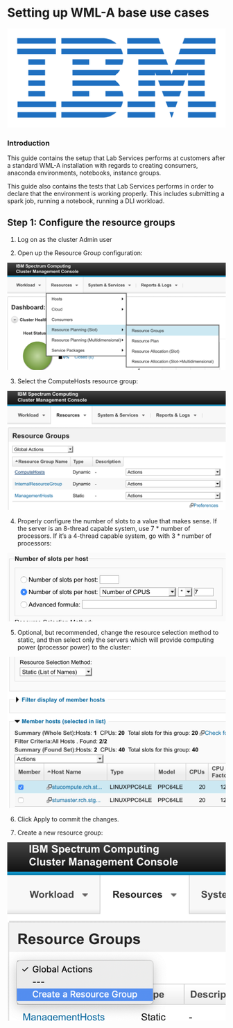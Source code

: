 # Setting up WML-A base use cases
![IBM logo](images/image002.png)

### Introduction

This guide contains the setup that Lab Services performs at customers after a standard WML-A installation with regards to creating consumers, anaconda environments, notebooks, instance groups. 

This guide also contains the tests that Lab Services performs in order to declare that the environment is working properly. This includes submitting a spark job, running a notebook, running a DLI workload.

## Step 1: Configure the resource groups

1.	Log on as the cluster Admin user

2.	Open up the Resource Group configuration:

![](images/image003.png)


3.	Select the ComputeHosts resource group:

![](images/image004.png)


4.	Properly configure the number of slots to a value that makes sense. If the server is an 8-thread capable system, use 7 * number of processors. If it’s a 4-thread capable system, go with 3 * number of processors:

![](images/image005.png)

5.	Optional, but recommended, change the resource selection method to static, and then select only the servers which will provide computing power (processor power) to the cluster:

![](images/image006.png)

6.	Click Apply to commit the changes.

7.	Create a new resource group:


![](images/image007.png)


